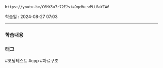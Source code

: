 ```vid
https://youtu.be/C6MX5u7r72E?si=9qeMu_wPLLRaYIW6
```

학습일 : 2024-08-27 07:03

---
### 학습내용



### 태그
#코딩테스트 #cpp #자료구조



